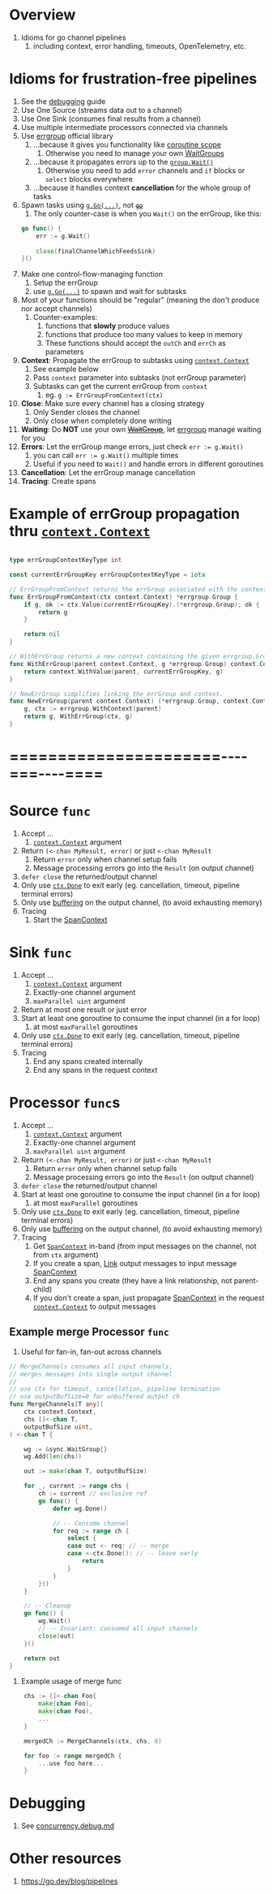 # Overview
1. Idioms for go channel pipelines 
    1. including context, error handling, timeouts, OpenTelemetry, etc.


# Idioms for frustration-free pipelines 
1. See the [debugging](/home/wcarmon/git-repos/docs/golang/concurrency.debug.md) guide
1. Use One Source (streams data out to a channel)
1. Use One Sink (consumes final results from a channel)
1. Use multiple intermediate processors connected via channels
1. Use [errgroup](https://pkg.go.dev/golang.org/x/sync/errgroup) official library
    1. ...because it gives you functionality like [coroutine scope](https://kotlinlang.org/api/kotlinx.coroutines/kotlinx-coroutines-core/kotlinx.coroutines/-coroutine-scope/)
        1. Otherwise you need to manage your own [WaitGroups](TODO)        
    1. ...because it propagates errors up to the [`group.Wait()`](https://pkg.go.dev/golang.org/x/sync/errgroup#Group.Wait)
        1. Otherwise you need to add `error` channels and `if` blocks or `select` blocks everywhere
    1. ...because it handles context **cancellation** for the whole group of tasks
1. Spawn tasks using [`g.Go(...)`](https://pkg.go.dev/golang.org/x/sync/errgroup#Group.Go), not [~~`go`~~](https://go.dev/ref/spec#Go_statements)
    1. The only counter-case is when you `Wait()` on the errGroup, like this:
    ```go
    go func() {
        err := g.Wait()
        
        close(finalChannelWhichFeedsSink)
    }()
    ```
1. Make one control-flow-managing function
    1. Setup the errGroup
    1. use [`g.Go(...)`](https://pkg.go.dev/golang.org/x/sync/errgroup#Group.Go) to spawn and wait for subtasks
1. Most of your functions should be "regular" (meaning the don't produce nor accept channels)
    1. Counter-examples:
        1. functions that **slowly** produce values
        1. functions that produce too many values to keep in memory
        1. These functions should accept the `outCh` and `errCh` as parameters
1. **Context**: Propagate the errGroup to subtasks using [`context.Context`](https://pkg.go.dev/context)
    1. See example below
    1. Pass `context` parameter into subtasks (not errGroup parameter)    
    1. Subtasks can get the current errGroup from `context`
        1. eg. `g := ErrGroupFromContext(ctx)`
1. **Close**: Make sure every channel has a closing strategy
    1. Only Sender closes the channel
    1. Only close when completely done writing
1. **Waiting**: Do **NOT** use your own ~~[WaitGroup](https://pkg.go.dev/sync#WaitGroup)~~, let [errgroup](https://pkg.go.dev/golang.org/x/sync/errgroup#Group.Wait) manage waiting for you
1. **Errors**: Let the errGroup mange errors, just check `err := g.Wait()`
    1. you can call `err := g.Wait()` multiple times 
    1. Useful if you need to `Wait()` and handle errors in different goroutines
1. **Cancellation**: Let the errGroup manage cancellation
1. **Tracing**: Create spans



# Example of errGroup propagation thru [`context.Context`](https://pkg.go.dev/context)
```go

type errGroupContextKeyType int

const currentErrGroupKey errGroupContextKeyType = iota

// ErrGroupFromContext returns the errGroup associated with the context, or nil.
func ErrGroupFromContext(ctx context.Context) *errgroup.Group {
	if g, ok := ctx.Value(currentErrGroupKey).(*errgroup.Group); ok {
		return g
	}

	return nil
}

// WithErrGroup returns a new context containing the given errgroup.Group.
func WithErrGroup(parent context.Context, g *errgroup.Group) context.Context {
	return context.WithValue(parent, currentErrGroupKey, g)
}

// NewErrGroup simplifies linking the errGroup and context.
func NewErrGroup(parent context.Context) (*errgroup.Group, context.Context) {
	g, ctx := errgroup.WithContext(parent)
	return g, WithErrGroup(ctx, g)
}
```
     

# ======================----===----====


# Source `func`
1. Accept ... 
    1. [`context.Context`](./context.md) argument
1. Return `(<-chan MyResult, error)` or just `<-chan MyResult`  
    1. Return `error` only when channel setup fails
    1. Message processing errors go into the `Result` (on output channel)     
1. `defer close` the returned/output channel
1. Only use [`ctx.Done`](https://pkg.go.dev/context#Context) to exit early (eg. cancellation, timeout, pipeline terminal errors)
1. Only use [buffering](https://go.dev/tour/concurrency/3) on the output channel, (to avoid exhausting memory)
1. Tracing
    1. Start the [SpanContext](https://pkg.go.dev/go.opentelemetry.io/otel/trace#SpanContext)


# Sink `func`
1. Accept ... 
    1. [`context.Context`](./context.md) argument
    1. Exactly-one channel argument
    1. `maxParallel uint` argument
1. Return at most one result or just error
1. Start at least one goroutine to consume the input channel (in a for loop)
    1. at most `maxParallel` goroutines
1. Only use [`ctx.Done`](https://pkg.go.dev/context#Context) to exit early (eg. cancellation, timeout, pipeline terminal errors)
1. Tracing
    1. End any spans created internally 
    1. End any spans in the request context


# Processor `func`s
1. Accept ... 
    1. [`context.Context`](./context.md) argument
    1. Exactly-one channel argument
    1. `maxParallel uint` argument
1. Return `(<-chan MyResult, error)` or just `<-chan MyResult`
    1. Return `error` only when channel setup fails
    1. Message processing errors go into the `Result` (on output channel)     
1. `defer close` the returned/output channel
1. Start at least one goroutine to consume the input channel (in a for loop)
    1. at most `maxParallel` goroutines
1. Only use [`ctx.Done`](https://pkg.go.dev/context#Context) to exit early (eg. cancellation, timeout, pipeline terminal errors)
1. Only use [buffering](TODO) on the output channel, (to avoid exhausting memory)
1. Tracing
    1. Get [`SpanContext`](https://pkg.go.dev/go.opentelemetry.io/otel/trace#SpanContext) in-band (from input messages on the channel, not from `ctx` argument)
    1. If you create a span, [Link](https://pkg.go.dev/go.opentelemetry.io/otel/trace#WithLinks) output messages to input message [SpanContext](https://pkg.go.dev/go.opentelemetry.io/otel/trace#SpanContext)
    1. End any spans you create (they have a link relationship, not parent-child)    
    1. If you don't create a span, just propagate [SpanContext](https://pkg.go.dev/go.opentelemetry.io/otel/trace#SpanContext) in the request [`context.Context`](https://pkg.go.dev/context#Context) to output messages

    
## Example merge Processor `func`
1. Useful for fan-in, fan-out across channels
```go
// MergeChannels consumes all input channels,
// merges messages into single output channel
//
// use ctx for timeout, cancellation, pipeline termination
// use outputBufSize=0 for unbuffered output ch
func MergeChannels[T any](
    ctx context.Context,
    chs []<-chan T,
    outputBufSize uint,
) <-chan T {

    wg := &sync.WaitGroup{}
    wg.Add(len(chs))

    out := make(chan T, outputBufSize)

    for _, current := range chs {
        ch := current // exclusive ref
        go func() {
            defer wg.Done()

            // -- Consume channel
            for req := range ch {
                select {
                case out <- req: // -- merge
                case <-ctx.Done(): // -- leave early
                    return
                }
            }
        }()
    }

    // -- Cleanup
    go func() {
        wg.Wait()
        // -- Invariant: consumed all input channels
        close(out)
    }()

    return out
}
```

1. Example usage of merge func
```go
    chs := []<-chan Foo{
        make(chan Foo),
        make(chan Foo),
        ...        
    }

    mergedCh := MergeChannels(ctx, chs, 0)

    for foo := range mergedCh {
        ...use foo here...
    }
```


# Debugging
1. See [concurrency.debug.md](./concurrency.debug.md)


# Other resources
1. https://go.dev/blog/pipelines
